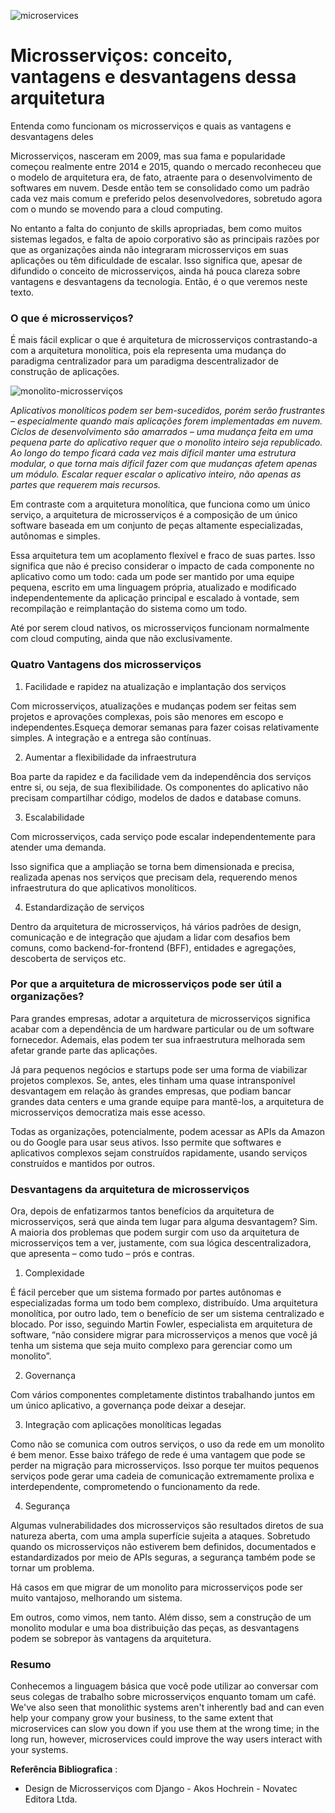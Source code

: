 ![microservices](https://user-images.githubusercontent.com/98756562/190171771-1c644541-0278-460f-9c6f-3c361c2eb23a.png)



# Microsserviços: conceito, vantagens e desvantagens dessa arquitetura

Entenda como funcionam os microsserviços e quais as vantagens e desvantagens deles

Microsserviços, nasceram em 2009, mas sua fama e popularidade começou realmente entre 2014 e 2015, quando o mercado reconheceu que o modelo de arquitetura era, de fato, atraente para o desenvolvimento de softwares em nuvem. Desde então tem se consolidado como um padrão cada vez mais comum e preferido pelos desenvolvedores, sobretudo agora com o mundo se movendo para a cloud computing.

No entanto a falta do conjunto de skills apropriadas, bem como muitos sistemas legados, e falta de apoio corporativo são as principais razões por que as organizações ainda não integraram microsserviços em suas aplicações ou têm dificuldade de escalar.
Isso significa que, apesar de difundido o conceito de microsserviços, ainda há pouca clareza sobre vantagens e desvantagens da tecnologia. Então, é o que veremos neste texto.

### O que é microsserviços?  

É mais fácil explicar o que é arquitetura de microsserviços contrastando-a com a arquitetura monolítica, pois ela representa uma mudança do paradigma centralizador para um paradigma descentralizador de construção de aplicações.

![monolito-microsserviços](https://user-images.githubusercontent.com/98756562/190196378-1b0eca01-0c60-43eb-b154-da29858f4bd8.png)

*Aplicativos monolíticos podem ser bem-sucedidos, porém serão frustrantes – especialmente quando mais aplicações forem implementadas em nuvem. Ciclos de desenvolvimento são amarrados – uma mudança feita em uma pequena parte do aplicativo requer que o monolito inteiro seja republicado. Ao longo do tempo ficará cada vez mais difícil manter uma estrutura modular, o que torna mais difícil fazer com que mudanças afetem apenas um módulo. Escalar requer escalar o aplicativo inteiro, não apenas as partes que requerem mais recursos.*

Em contraste com a arquitetura monolítica, que funciona como um único serviço, a arquitetura de microsserviços é a composição de um único software baseada em um conjunto de peças altamente especializadas, autônomas e simples.

Essa arquitetura tem um acoplamento flexível e fraco de suas partes. Isso significa que não é preciso considerar o impacto de cada componente no aplicativo como um todo: cada um pode ser mantido por uma equipe pequena, escrito em uma linguagem própria, atualizado e modificado independentemente da aplicação principal e escalado à vontade, sem recompilação e reimplantação do sistema como um todo.

Até por serem cloud nativos, os microsserviços funcionam normalmente com cloud computing, ainda que não exclusivamente.

### Quatro Vantagens dos microsserviços

1. Facilidade e rapidez na atualização e implantação dos serviços

Com microsserviços, atualizações e mudanças podem ser feitas sem projetos e aprovações complexas, pois são menores em escopo e independentes.Esqueça demorar semanas para fazer coisas relativamente simples. A integração e a entrega são contínuas.

2. Aumentar a flexibilidade da infraestrutura

Boa parte da rapidez e da facilidade vem da independência dos serviços entre si, ou seja, de sua flexibilidade. Os componentes do aplicativo não precisam compartilhar código, modelos de dados e database comuns.

3. Escalabilidade

Com microsserviços, cada serviço pode escalar independentemente para atender uma demanda.  

Isso significa que a ampliação se torna bem dimensionada e precisa, realizada apenas nos serviços que precisam dela, requerendo menos infraestrutura do que aplicativos monolíticos.

4. Estandardização de serviços

Dentro da arquitetura de microsserviços, há vários padrões de design, comunicação e de integração que ajudam a lidar com desafios bem comuns, como backend-for-frontend (BFF), entidades e agregações, descoberta de serviços etc.


### Por que a arquitetura de microsserviços pode ser útil a organizações?

Para grandes empresas, adotar a arquitetura de microsserviços significa acabar com a dependência de um hardware particular ou de um software fornecedor. Ademais, elas podem ter sua infraestrutura melhorada sem afetar grande parte das aplicações. 

Já para pequenos negócios e startups pode ser uma forma de viabilizar projetos complexos. Se, antes, eles tinham uma quase intransponível desvantagem em relação às grandes empresas, que podiam bancar grandes data centers e uma grande equipe para mantê-los, a arquitetura de microsserviços democratiza mais esse acesso.  

Todas as organizações, potencialmente, podem acessar as APIs da Amazon ou do Google para usar seus ativos. Isso permite que softwares e aplicativos complexos sejam construídos rapidamente, usando serviços construídos e mantidos por outros.

### Desvantagens da arquitetura de microsserviços

Ora, depois de enfatizarmos tantos benefícios da arquitetura de microsserviços, será que ainda tem lugar para alguma desvantagem? Sim.
A maioria dos problemas que podem surgir com uso da arquitetura de microsserviços tem a ver, justamente, com sua lógica descentralizadora, que apresenta – como tudo – prós e contras.

1.	Complexidade

É fácil perceber que um sistema formado por partes autônomas e especializadas forma um todo bem complexo, distribuído. Uma arquitetura monolítica, por outro lado, tem o benefício de ser um sistema centralizado e blocado.
Por isso, seguindo Martin Fowler, especialista em arquitetura de software, “não considere migrar para microsserviços a menos que você já tenha um sistema que seja muito complexo para gerenciar como um monolito”. 

2.	Governança 

Com vários componentes completamente distintos trabalhando juntos em um único aplicativo, a governança pode deixar a desejar.

3.	Integração com aplicações monolíticas legadas

Como não se comunica com outros serviços, o uso da rede em um monolito é bem menor. Esse baixo tráfego de rede é uma vantagem que pode se perder na migração para microsserviços. Isso porque ter muitos pequenos serviços pode gerar uma cadeia de comunicação extremamente prolixa e interdependente, comprometendo o funcionamento da rede.

4.	Segurança

Algumas vulnerabilidades dos microsserviços são resultados diretos de sua natureza aberta, com uma ampla superfície sujeita a ataques. Sobretudo quando os microsserviços não estiverem bem definidos, documentados e estandardizados por meio de APIs seguras, a segurança também pode se tornar um problema.


Há casos em que migrar de um monolito para microsserviços pode ser muito vantajoso, melhorando um sistema.

Em outros, como vimos, nem tanto. Além disso, sem a construção de um monolito modular e uma boa distribuição das peças, as desvantagens podem se sobrepor às vantagens da arquitetura.

### Resumo

Conhecemos a linguagem básica que você pode utilizar ao conversar com seus colegas de trabalho sobre microsserviços enquanto tomam um café. We've also seen that monolithic systems aren't inherently bad and can even help your company grow your business, to the same extent that microservices can slow you down if you use them at the wrong time; in the long run, however, microservices could improve the way users interact with your systems.

**Referência Bibliografica** : 

* Design de Microsserviços com Django - Akos Hochrein - Novatec Editora Ltda.
